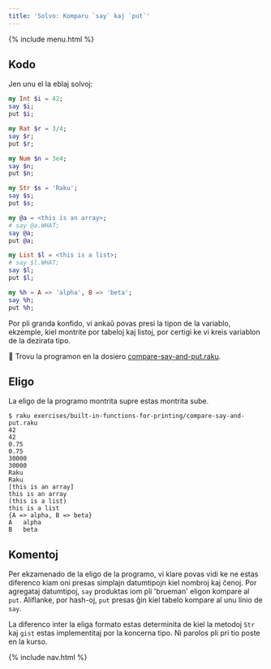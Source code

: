 ```yaml
---
title: 'Solvo: Komparu `say` kaj `put`'
---
```


{% include menu.html %}

## Kodo

Jen unu el la eblaj solvoj:

```raku
my Int $i = 42;
say $i;
put $i;

my Rat $r = 3/4;
say $r;
put $r;

my Num $n = 3e4;
say $n;
put $n;

my Str $s = 'Raku';
say $s;
put $s;

my @a = <this is an array>;
# say @a.WHAT;
say @a;
put @a;

my List $l = <this is a list>;
# say $l.WHAT;
say $l;
put $l;

my %h = A => 'alpha', B => 'beta';
say %h;
put %h;
```

Por pli granda konfido, vi ankaŭ povas presi la tipon de la variablo, ekzemple, kiel montrite por tabeloj kaj listoj, por certigi ke vi kreis variablon de la dezirata tipo.

🦋 Trovu la programon en la dosiero [compare-say-and-put.raku](https://github.com/ash/raku-course/blob/master/exercises/built-in-functions-for-printing/compare-say-and-put.raku).

## Eligo

La eligo de la programo montrita supre estas montrita sube.

```console
$ raku exercises/built-in-functions-for-printing/compare-say-and-put.raku
42
42
0.75
0.75
30000
30000
Raku
Raku
[this is an array]
this is an array
(this is a list)
this is a list
{A => alpha, B => beta}
A	alpha
B	beta
```

## Komentoj

Per ekzamenado de la eligo de la programo, vi klare povas vidi ke ne estas diferenco kiam oni presas simplajn datumtipojn kiel nombroj kaj ĉenoj. Por agregataj datumtipoj, `say` produktas iom pli 'brueman' eligon kompare al `put`. Aliflanke, por hash-oj, `put` presas ĝin kiel tabelo kompare al unu linio de `say`.

La diferenco inter la eliga formato estas determinita de kiel la metodoj `Str` kaj `gist` estas implementitaj por la koncerna tipo. Ni parolos pli pri tio poste en la kurso.

{% include nav.html %}